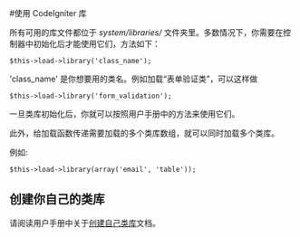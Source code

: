 #使用 CodeIgniter 库

所有可用的库文件都位于 *system/libraries/* 文件夹里。多数情况下，你需要在控制器中初始化后才能使用它们，方法如下：

	$this->load->library('class_name');

'class_name' 是你想要用的类名。例如加载“表单验证类”，可以这样做

	$this->load->library('form_validation');

一旦类库初始化后，你就可以按照用户手册中的方法来使用它们。

此外，给加载函数传递需要加载的多个类库数组，就可以同时加载多个类库。

例如:

	$this->load->library(array('email', 'table'));

## 创建你自己的类库

请阅读用户手册中关于[创建自己类库]文档。


[创建自己类库]: creating_libraries.md
